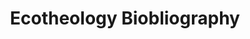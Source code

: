 ---
layout: link
link_url: https://hannahmmalcolm.wordpress.com/ecology-for-your-theology-bookshelf/
title: Ecotheology Biobliography
source: Hannah Malcolm
card: 
petal: Rooted Worship
task: 
---